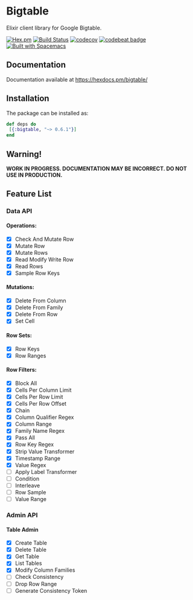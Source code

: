 # Bigtable

Elixir client library for Google Bigtable.

[![Hex.pm](https://img.shields.io/hexpm/v/bigtable.svg)](https://hex.pm/packages/bigtable)
[![Build Status](https://travis-ci.org/bzzt/bigtable.svg?branch=master)](https://travis-ci.org/bzzt/bigtable)
[![codecov](https://codecov.io/gh/bzzt/bigtable/branch/master/graph/badge.svg)](https://codecov.io/gh/bzzt/bigtable)
[![codebeat badge](https://codebeat.co/badges/6203650d-db88-4c48-9173-948cc3404145)](https://codebeat.co/projects/github-com-bzzt-bigtable-master)
[![Built with Spacemacs](https://cdn.rawgit.com/syl20bnr/spacemacs/442d025779da2f62fc86c2082703697714db6514/assets/spacemacs-badge.svg)](http://spacemacs.org)

## Documentation

Documentation available at https://hexdocs.pm/bigtable/

## Installation

The package can be installed as:

```elixir
def deps do
 [{:bigtable, "~> 0.6.1"}]
end
```

## Warning!

**WORK IN PROGRESS. DOCUMENTATION MAY BE INCORRECT. DO NOT USE IN PRODUCTION.**

## Feature List

### Data API

#### Operations:

- [x] Check And Mutate Row
- [x] Mutate Row
- [x] Mutate Rows
- [x] Read Modify Write Row
- [x] Read Rows
- [x] Sample Row Keys

#### Mutations:

- [x] Delete From Column
- [x] Delete From Family
- [x] Delete From Row
- [x] Set Cell

#### Row Sets:

- [x] Row Keys
- [x] Row Ranges

#### Row Filters:

- [x] Block All
- [x] Cells Per Column Limit
- [x] Cells Per Row Limit
- [x] Cells Per Row Offset
- [x] Chain
- [x] Column Qualifier Regex
- [x] Column Range
- [x] Family Name Regex
- [x] Pass All
- [x] Row Key Regex
- [x] Strip Value Transformer
- [x] Timestamp Range
- [x] Value Regex
- [ ] Apply Label Transformer
- [ ] Condition
- [ ] Interleave
- [ ] Row Sample
- [ ] Value Range

### Admin API

#### Table Admin

- [x] Create Table
- [x] Delete Table
- [x] Get Table
- [x] List Tables
- [x] Modify Column Families
- [ ] Check Consistency
- [ ] Drop Row Range
- [ ] Generate Consistency Token
